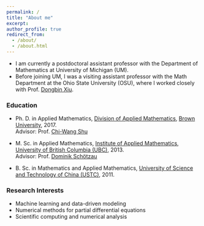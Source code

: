 ```yaml
---
permalink: /
title: "About me"
excerpt: 
author_profile: true
redirect_from: 
  - /about/
  - /about.html
---
```

* I am currently a postdoctoral assistant professor with the Department of Mathematics at University of Michigan (UM). 
* Before joining UM, I was a visiting assistant professor with the Math Department at the Ohio State University (OSU), where I worked closely with Prof. [Dongbin Xiu](https://people.math.osu.edu/xiu.16/).

### Education
* Ph. D. in Applied Mathematics, [Division of Applied Mathematics](https://www.brown.edu/academics/applied-mathematics/), [Brown University](https://www.brown.edu/), 2017.  
	Advisor: Prof. [Chi-Wang Shu](http://www.dam.brown.edu/people/shu/)  

* M. Sc. in Applied Mathematics, [Institute of Applied Mathematics](https://www.iam.ubc.ca/), [University of British Columbia (UBC)](https://www.ubc.ca/), 2013.  
	Advisor: Prof. [Dominik Sch&ouml;tzau](https://www.math.ubc.ca/~schoetzau/)  

* B. Sc. in Mathematics and Applied Mathematics, [University of Science and Technology of China (USTC)](https://en.ustc.edu.cn/), 2011.

### Research Interests
* Machine learning and data-driven modeling
* Numerical methods for partial differential equations
* Scientific computing and numerical analysis


